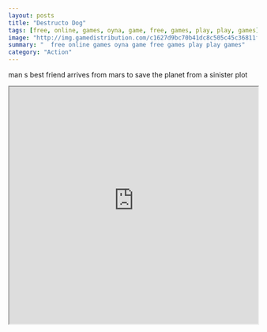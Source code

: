 ```yaml
---
layout: posts
title: "Destructo Dog"
tags: [free, online, games, oyna, game, free, games, play, play, games]
image: "http://img.gamedistribution.com/c1627d9bc70b41dc8c505c45c36811fb.jpg"
summary: "  free online games oyna game free games play play games"
category: "Action"
---
```


man s best friend arrives from mars to save the planet from a sinister plot

<iframe width="100%" height="480px;" src="http://flash.gamedistribution.com?game=c1627d9bc70b41dc8c505c45c36811fb"></iframe>
